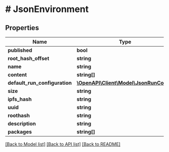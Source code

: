 # # JsonEnvironment

## Properties

Name | Type | Description | Notes
------------ | ------------- | ------------- | -------------
**published** | **bool** |  | [optional]
**root_hash_offset** | **string** |  | [optional]
**name** | **string** |  | [optional]
**content** | **string[]** |  | [optional]
**default_run_configuration** | [**\OpenAPI\Client\Model\JsonRunConfig**](JsonRunConfig.md) |  | [optional]
**size** | **string** |  | [optional]
**ipfs_hash** | **string** |  | [optional]
**uuid** | **string** |  | [optional]
**roothash** | **string** |  | [optional]
**description** | **string** |  | [optional]
**packages** | **string[]** |  | [optional]

[[Back to Model list]](../../README.md#models) [[Back to API list]](../../README.md#endpoints) [[Back to README]](../../README.md)
